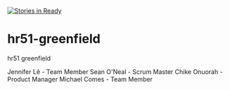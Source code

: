 [![Stories in Ready](https://badge.waffle.io/BrilliantBroccoli/hr51-greenfield.png?label=ready&title=Ready)](https://waffle.io/BrilliantBroccoli/hr51-greenfield)
# hr51-greenfield
hr51 greenfield

Jennifer Lê - Team Member
Sean O'Neal - Scrum Master
Chike Onuorah - Product Manager
Michael Comes - Team Member
